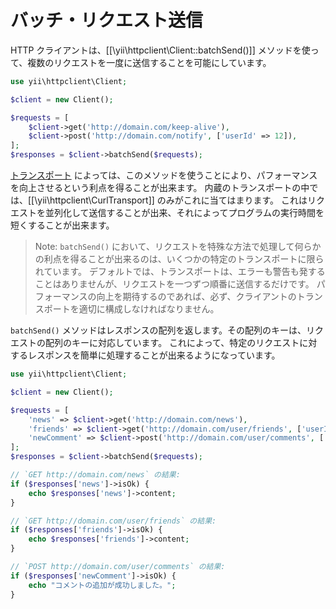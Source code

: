 バッチ・リクエスト送信
======================

HTTP クライアントは、[[\yii\httpclient\Client::batchSend()]] メソッドを使って、複数のリクエストを一度に送信することを可能にしています。

```php
use yii\httpclient\Client;

$client = new Client();

$requests = [
    $client->get('http://domain.com/keep-alive'),
    $client->post('http://domain.com/notify', ['userId' => 12]),
];
$responses = $client->batchSend($requests);
```

[トランスポート](usage-transports.md) によっては、このメソッドを使うことにより、パフォーマンスを向上させるという利点を得ることが出来ます。
内蔵のトランスポートの中では、[[\yii\httpclient\CurlTransport]] のみがこれに当てはまります。
これはリクエストを並列化して送信することが出来、それによってプログラムの実行時間を短くすることが出来ます。

> Note: `batchSend()` において、リクエストを特殊な方法で処理して何らかの利点を得ることが出来るのは、いくつかの特定のトランスポートに限られています。
  デフォルトでは、トランスポートは、エラーも警告も発することはありませんが、リクエストを一つずつ順番に送信するだけです。
  パフォーマンスの向上を期待するのであれば、必ず、クライアントのトランスポートを適切に構成しなければなりません。

`batchSend()` メソッドはレスポンスの配列を返します。その配列のキーは、リクエストの配列のキーに対応しています。
これによって、特定のリクエストに対するレスポンスを簡単に処理することが出来るようになっています。

```php
use yii\httpclient\Client;

$client = new Client();

$requests = [
    'news' => $client->get('http://domain.com/news'),
    'friends' => $client->get('http://domain.com/user/friends', ['userId' => 12]),
    'newComment' => $client->post('http://domain.com/user/comments', ['userId' => 12, 'content' => '新しいコメント']),
];
$responses = $client->batchSend($requests);

// `GET http://domain.com/news` の結果:
if ($responses['news']->isOk) {
    echo $responses['news']->content;
}

// `GET http://domain.com/user/friends` の結果:
if ($responses['friends']->isOk) {
    echo $responses['friends']->content;
}

// `POST http://domain.com/user/comments` の結果:
if ($responses['newComment']->isOk) {
    echo "コメントの追加が成功しました。";
}
```
